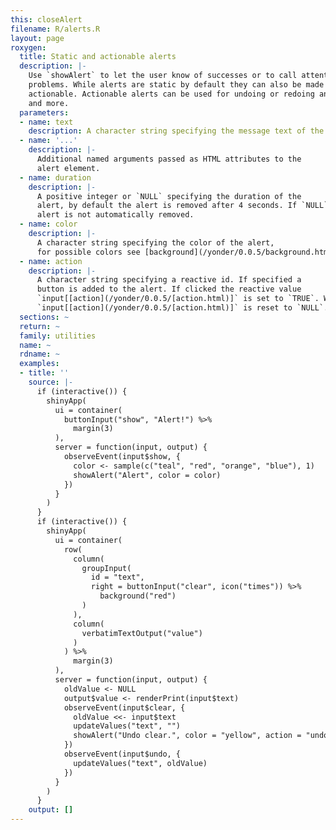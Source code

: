```yaml
---
this: closeAlert
filename: R/alerts.R
layout: page
roxygen:
  title: Static and actionable alerts
  description: |-
    Use `showAlert` to let the user know of successes or to call attention to
    problems. While alerts are static by default they can also be made
    actionable. Actionable alerts can be used for undoing or redoing an action
    and more.
  parameters:
  - name: text
    description: A character string specifying the message text of the alert.
  - name: '...'
    description: |-
      Additional named arguments passed as HTML attributes to the
      alert element.
  - name: duration
    description: |-
      A positive integer or `NULL` specifying the duration of the
      alert, by default the alert is removed after 4 seconds. If `NULL` the
      alert is not automatically removed.
  - name: color
    description: |-
      A character string specifying the color of the alert,
      for possible colors see [background](/yonder/0.0.5/background.html).
  - name: action
    description: |-
      A character string specifying a reactive id. If specified a
      button is added to the alert. If clicked the reactive value
      `input[[action](/yonder/0.0.5/[action.html)]` is set to `TRUE`. When the alert is removed
      `input[[action](/yonder/0.0.5/[action.html)]` is reset to `NULL`.
  sections: ~
  return: ~
  family: utilities
  name: ~
  rdname: ~
  examples:
  - title: ''
    source: |-
      if (interactive()) {
        shinyApp(
          ui = container(
            buttonInput("show", "Alert!") %>%
              margin(3)
          ),
          server = function(input, output) {
            observeEvent(input$show, {
              color <- sample(c("teal", "red", "orange", "blue"), 1)
              showAlert("Alert", color = color)
            })
          }
        )
      }
      if (interactive()) {
        shinyApp(
          ui = container(
            row(
              column(
                groupInput(
                  id = "text",
                  right = buttonInput("clear", icon("times")) %>%
                    background("red")
                )
              ),
              column(
                verbatimTextOutput("value")
              )
            ) %>%
              margin(3)
          ),
          server = function(input, output) {
            oldValue <- NULL
            output$value <- renderPrint(input$text)
            observeEvent(input$clear, {
              oldValue <<- input$text
              updateValues("text", "")
              showAlert("Undo clear.", color = "yellow", action = "undo")
            })
            observeEvent(input$undo, {
              updateValues("text", oldValue)
            })
          }
        )
      }
    output: []
---
```

